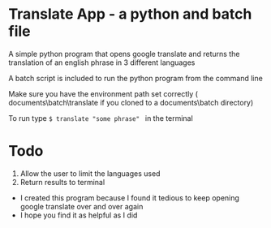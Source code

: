 
# Translate App - a python and batch file

A simple python program that opens google translate and returns the translation of an english phrase in 3 different languages

A batch script is included to run the python program from the command line

Make sure you have the environment path set correctly ( documents\batch\translate if you cloned to a documents\batch directory)

To run type `$ translate "some phrase" ` in the terminal

# Todo

1. Allow the user to limit the languages used
2. Return results to terminal

* I created this program because I found it tedious to keep opening google translate over and over again
* I hope you find it as helpful as I did

